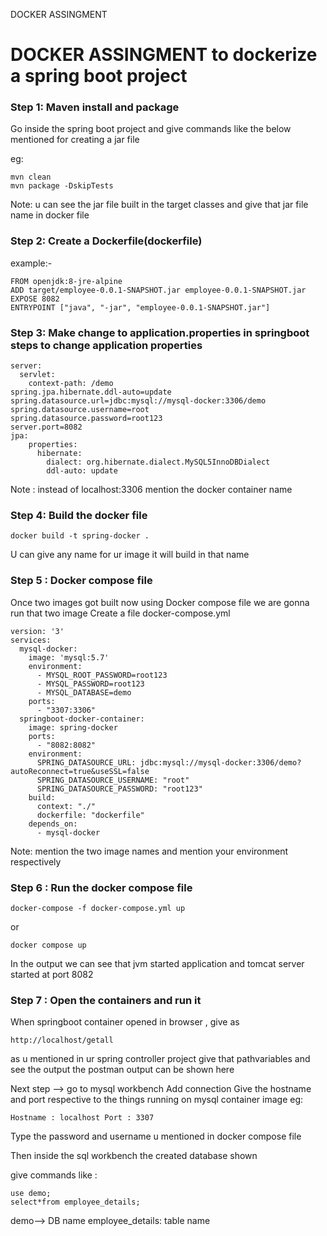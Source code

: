 DOCKER ASSINGMENT

# DOCKER ASSINGMENT to dockerize a spring boot project 
### Step 1: Maven install and package 

Go inside the spring boot project and give commands like the below mentioned for creating a jar file 

eg:
````
mvn clean 
mvn package -DskipTests 
````
Note: u can see the jar file built in the target classes and give that jar file name in docker file

### Step 2: Create a Dockerfile(dockerfile)

example:-
````
FROM openjdk:8-jre-alpine
ADD target/employee-0.0.1-SNAPSHOT.jar employee-0.0.1-SNAPSHOT.jar
EXPOSE 8082
ENTRYPOINT ["java", "-jar", "employee-0.0.1-SNAPSHOT.jar"]
````
### Step 3: Make change to application.properties in springboot steps to change application properties 

````
server: 
  servlet:
    context-path: /demo
spring.jpa.hibernate.ddl-auto=update
spring.datasource.url=jdbc:mysql://mysql-docker:3306/demo
spring.datasource.username=root
spring.datasource.password=root123
server.port=8082
jpa:
    properties:
      hibernate:
        dialect: org.hibernate.dialect.MySQL5InnoDBDialect
        ddl-auto: update
````

Note : instead of localhost:3306 mention the docker container name 

### Step 4: Build the docker file
````
docker build -t spring-docker .
````
U can give any name for ur image it will build in that name 

### Step 5 : Docker compose file 
Once two images got built now using Docker compose file we are gonna run that two image 
Create a file docker-compose.yml
````
version: '3'
services:
  mysql-docker:
    image: 'mysql:5.7'
    environment:
      - MYSQL_ROOT_PASSWORD=root123
      - MYSQL_PASSWORD=root123
      - MYSQL_DATABASE=demo
    ports:
      - "3307:3306"
  springboot-docker-container:
    image: spring-docker
    ports:
      - "8082:8082"
    environment:
      SPRING_DATASOURCE_URL: jdbc:mysql://mysql-docker:3306/demo?autoReconnect=true&useSSL=false
      SPRING_DATASOURCE_USERNAME: "root"
      SPRING_DATASOURCE_PASSWORD: "root123"
    build:
      context: "./"
      dockerfile: "dockerfile"
    depends_on:
      - mysql-docker

````
Note: mention the two image names and mention your environment respectively

### Step 6 : Run the docker compose file 

````
docker-compose -f docker-compose.yml up
````
or 
````
docker compose up 

````

In the output we can see that jvm started application and tomcat server started at port 8082 

### Step 7 : Open the containers and run it 

When springboot container opened in browser , 
give as 
````
http://localhost/getall

````
as u mentioned in ur spring controller project give that pathvariables and see the output 
the postman output can be shown here 

Next step --> go to mysql workbench 
Add connection 
Give the hostname and port respective to the things running on mysql container image 
eg:
````
Hostname : localhost Port : 3307

````
Type the password and username u mentioned in docker compose file 

Then inside the sql workbench the created database shown 

give commands like :
````
use demo;   
select*from employee_details;

````
demo--> DB name 
employee_details: table name
